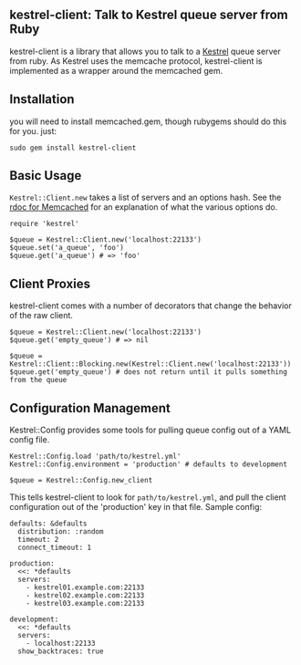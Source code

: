 ## kestrel-client: Talk to Kestrel queue server from Ruby

kestrel-client is a library that allows you to talk to a [Kestrel](http://github.com/robey/kestrel) queue server from ruby. As Kestrel uses the memcache protocol, kestrel-client is implemented as a wrapper around the memcached gem.


## Installation

you will need to install memcached.gem, though rubygems should do this for you. just:

    sudo gem install kestrel-client


## Basic Usage

`Kestrel::Client.new` takes a list of servers and an options hash. See the [rdoc for Memcached](http://blog.evanweaver.com/files/doc/fauna/memcached/classes/Memcached.html) for an explanation of what the various options do.

    require 'kestrel'

    $queue = Kestrel::Client.new('localhost:22133')
    $queue.set('a_queue', 'foo')
    $queue.get('a_queue') # => 'foo'


## Client Proxies

kestrel-client comes with a number of decorators that change the behavior of the raw client.

    $queue = Kestrel::Client.new('localhost:22133')
    $queue.get('empty_queue') # => nil

    $queue = Kestrel::Client::Blocking.new(Kestrel::Client.new('localhost:22133'))
    $queue.get('empty_queue') # does not return until it pulls something from the queue


## Configuration Management

Kestrel::Config provides some tools for pulling queue config out of a YAML config file.

    Kestrel::Config.load 'path/to/kestrel.yml'
    Kestrel::Config.environment = 'production' # defaults to development

    $queue = Kestrel::Config.new_client

This tells kestrel-client to look for `path/to/kestrel.yml`, and pull the client configuration out of
the 'production' key in that file. Sample config:

    defaults: &defaults
      distribution: :random
      timeout: 2
      connect_timeout: 1

    production:
      <<: *defaults
      servers:
        - kestrel01.example.com:22133
        - kestrel02.example.com:22133
        - kestrel03.example.com:22133

    development:
      <<: *defaults
      servers:
        - localhost:22133
      show_backtraces: true
